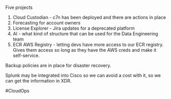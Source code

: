 Five projects
1. Cloud Custodian - c7n has been deployed and there are actions in place
2. Forecasting for account owners
3. License Explorer - Jira updates for a deprecated platform
4. AI - what kind of structure that can be used for the Data Engineering team
5. ECR AWS Registry - letting devs have more access to our ECR registry. Gives them access so long as they have the AWS creds and make it self-service.

Backup policies are in place for disaster recovery. 

Splunk may be integrated into Cisco so we can avoid a cost with it, so we can get the information in XDR. 

#CloudOps 